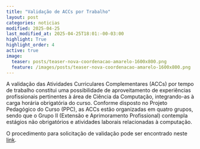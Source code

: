 ```yaml
---
title: "Validação de ACCs por Trabalho"
layout: post
categories: noticias
modified: 2025-04-25
last_modified_at: 2025-04-25T18:01:-00-03:00
highlight: True
highlight_order: 4
active: true
image:
  teaser: posts/teaser-nova-coordenacao-amarelo-1600x800.png
  feature: /images/posts/teaser-nova-coordenacao-amarelo-1600x800.png
---
```

A validação das Atividades Curriculares Complementares (ACCs) por tempo de trabalho constitui uma possibilidade de aproveitamento de experiências profissionais pertinentes à área de Ciência da Computação, integrando-as à carga horária obrigatória do curso. Conforme disposto no Projeto Pedagógico do Curso (PPC), as ACCs estão organizadas em quatro grupos, sendo que o Grupo II (Extensão e Aprimoramento Profissional) contempla estágios não obrigatórios e atividades laborais relacionadas à computação.

O procedimento para solicitação de validação pode ser encontrado neste [link](https://cc.uffs.edu.br/postagens/2025/04/25/validacao-acc-por-trabalho/).
